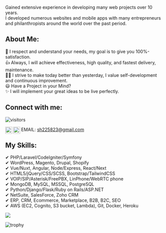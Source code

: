 
Gained extensive experience in developing many web  projects over 10 years.<br>
I developed numerous websites and mobile apps with many entrepreneurs and philanthropists around the world over the past period.<br>

## About Me:

🚀 I respect and understand your needs, my goal is to give you 100%-satisfaction.<br>
👍 Always, I will achieve effectiveness, high quality, and fastest delivery, maintenance.<br>
👨‍🎓 I strive to make today better than yesterday, I value self-development and continuous improvement.<br>
😃 Have a Project in your Mind?<br>
✨ I will implement your great ideas to be live perfectly.<br>

## Connect with me:
![visitors](https://visitor-badge.glitch.me/badge?page_id=beatific-angel.visitor-badge)

EMAIL: sh225823@gmail.com
<a href="https://telegram.me/beatificangel" rel="nofollow"><img align="left" alt="Sabesan | Telegram" height="22px" src="https://github.com/sabesansathananthan/sabesansathananthan/raw/master/SocialLogo/Telegram.png" style="max-width:100%;"></a>
<a href="https://join.skype.com/invite/Ft4e8jgCb9M5" rel="nofollow"><img align="left" alt="Sabesan | Skype" height="22px" src="https://github.com/sabesansathananthan/sabesansathananthan/raw/master/SocialLogo/Skype.png" style="max-width:100%;"></a>
<br />

## My Skills:

✔ PHP/Laravel/CodeIgniter/Symfony <br>
✔ WordPress, Magento, Drupal, Shopify<br>
✔ Vue/Nuxt, Angular, Node/Express, React/Next<br>
✔ HTML5/jQuery/CSS/SCSS, Bootstrap/TailwindCSS<br>
✔ VOIP/SIP/Asterisk/FreePBX, LinPhone/WebRTC phone<br>
✔ MongoDB, MySQL, MSSQL, PostgreSQL<br>
✔ Python/Django/Flask/Ruby on Rails/ASP.NET<br>
✔ NetSuite, SalesForce, Zoho CRM<br>
✔ ERP, CRM, Ecommerce, Marketplace, B2B, B2C, SEO<br>
✔ AWS (EC2, Cognito, S3 bucket, Lambda), Git, Docker, Heroku<br>


<a href="https://github-readme-stats.sabesansathananthan.vercel.app/api/top-langs/?username=beatific-angel&hide=html&amp;layout=compact&amp;theme=radical" rel="nofollow">
  <img align="center" src="https://camo.githubusercontent.com/633ef66468bb7b43ec480b2ce271c9152c90ce710de5e12c08debe76d1f45a10/68747470733a2f2f6769746875622d726561646d652d73746174732e7361626573616e73617468616e616e7468616e2e76657263656c2e6170702f6170692f746f702d6c616e67732f3f757365726e616d653d7361626573616e73617468616e616e7468616e266c61796f75743d636f6d70616374267468656d653d7261646963616c" data-canonical-src="https://github-readme-stats.sabesansathananthan.vercel.app/api/top-langs/?username=beatific-angel&hide=html&amp;layout=compact&amp;theme=radical" style="max-width: 100%;">
</a>

![trophy](https://github-profile-trophy.vercel.app/?username=beatific-angel&theme=onedark&title=MultiLanguage,Commit,Repositories,Stars,Followers)
